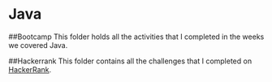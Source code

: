 # Java

##Bootcamp
This folder holds all the activities that I completed in the weeks we covered Java. 

##Hackerrank
This folder contains all the challenges that I completed on [HackerRank](hackerrank.com).
